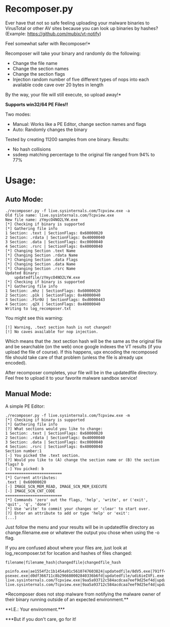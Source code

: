 Recomposer.py
==========

Ever have that not so safe feeling uploading your malware binaries to VirusTotal or other AV sites because you can look up binaries by hashes?  (Example: https://github.com/mubix/vt-notify)

Feel somewhat safer with Recomposer!*

Recomposer will take your binary and randomly do the following:

* Change the file name
* Change the section names
* Change the section flags
* Injection random number of five different types of nops into each available code cave over 20 bytes in length

By the way, your file will still execute, so upload away!*

**Supports win32/64 PE Files!!**

Two modes:

* Manual: Works like a PE Editor, change section names and flags
* Auto: Randomly changes the binary

Tested by creating 11200 samples from one binary. Results:

* No hash collisions
* ssdeep matching percentage to the original file ranged from 94% to 77%

# **Usage:** 

## Auto Mode:
	
	./recomposer.py -f live.sysinternals.com/Tcpview.exe -a
	Old file name: live.sysinternals.com/Tcpview.exe
	New file name: zYmycO4NO2LYW.exe
	[*] Checking if binary is supported
	[*] Gathering file info
	1 Section: .text | SectionFlags: 0x60000020
	2 Section: .rdata | SectionFlags: 0x40000040
	3 Section: .data | SectionFlags: 0xc0000040
	4 Section: .rsrc | SectionFlags: 0x40000040
	[*] Changing Section .text Name
	[*] Changing Section .rdata Name
	[*] Changing Section .data Flags
	[*] Changing Section .data Name
	[*] Changing Section .rsrc Name
	Updated Binary:
		updatedfile/zYmycO4NO2LYW.exe
	[*] Checking if binary is supported
	[*] Gathering file info
	1 Section: .mhz | SectionFlags: 0x60000020
	2 Section: .p1k | SectionFlags: 0x40000040
	3 Section: .FSr0U | SectionFlags: 0xd0000443
	4 Section: .q2X | SectionFlags: 0x40000040
	Writing to log_recomposer.txt

You might see this warning:
	
	[!] Warning, .text section hash is not changed!
	[!] No caves available for nop injection.

Which means that the .text section hash will be the same as the original file and be searchable (on the web) once google indexes the VT results (if you upload the file of course).  If this happens, upx encoding the recomposed file should take care of that problem (unless the file is already upx encoded).

After recomposer completes, your file will be in the updatedfile directory. Feel free to upload it to your favorite malware sandbox service!

## Manual Mode:

A simple PE Editor:	

	./recomposer.py -f live.sysinternals.com/Tcpview.exe -m
	[*] Checking if binary is supported
	[*] Gathering file info
	[?] What sections would you like to change:
	1 Section: .text | SectionFlags: 0x60000020
	2 Section: .rdata | SectionFlags: 0x40000040
	3 Section: .data | SectionFlags: 0xc0000040
	4 Section: .rsrc | SectionFlags: 0x40000040
	Section number:1
	[-] You picked the .text section.
	[?] Would you like to (A) change the section name or (B) the section flags? b
	[-] You picked: b
	=========================
	[*] Current attributes:
	.text | 0x60000020
	[-] IMAGE_SCN_MEM_READ, IMAGE_SCN_MEM_EXECUTE
	[-] IMAGE_SCN_CNT_CODE
	=========================
	[*] Commands 'zero' out the flags, 'help', 'write', or ('exit', 'quit', 'q', 'done')
	[*] Use 'write' to commit your changes or 'clear' to start over.
	[?] Enter an attribute to add or type 'help' or 'exit': 
	[...]

Just follow the menu and your results will be in updatedfile directory as change.filename.exe or whatever the output you chose when using the -o flag.

If you are confused about where your files are, just look at log_recomposer.txt for location and hashes of files changed:
	
	filename|filename_hash|changedfile|changedfile_hash
	
	psinfo.exe|ae1554f2c1b1454a91c5610747603824|updatedfile/8dV5.exe|791ff4d4b2010accebc718afda58f83a
	psexec.exe|d0df366711c8b296680002840336b6fd|updatedfile/udi6ieIVFi.exe|6fafa108d697a46a271a918436e60cd5
	live.sysinternals.com/Tcpview.exe|9aa5a93712c584acdcaa7eef9d25ef4d|updatedfile/zYmycO4NO2LYW.exe|fd984b833443c457668a480a37cf9904
	live.sysinternals.com/Tcpview.exe|9aa5a93712c584acdcaa7eef9d25ef4d|updatedfile/change.Tcpview.exe|c43eeec089a3e4f9e6fd0218a27ca4c2


\*Recomposer does not stop malware from notifying the malware owner of their binary running outside of an expected environment.\*\*


\*\*I.E.: Your environment.\*\*\*

\*\*\*But if you don't care, go for it!